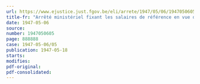 ```yaml
---
url: https://www.ejustice.just.fgov.be/eli/arrete/1947/05/06/1947050605/justel
title-fr: "Arrêté ministériel fixant les salaires de référence en vue de l'application de l'article 79 de l'arrêté du Régent du 26 mai 1945 organique du fonds provisoire de soutien des chômeurs"
date: 1947-05-06
source:
number: 1947050605
page: 888888
case: 1947-05-06/05
publication: 1947-05-18
starts:
modifies:
pdf-original:
pdf-consolidated:
---
```


